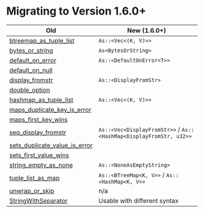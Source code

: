# Migrating to Version 1.6.0+

| Old                             | New (1.6.0+)                                                       |
| ------------------------------- | ------------------------------------------------------------------ |
| [btreemap_as_tuple_list]        | `As::<Vec<(K, V)>>`                                                |
| [bytes_or_string]               | `As<BytesOrString>`                                                |
| [default_on_error]              | `As::<DefaultOnError<T>>`                                          |
| [default_on_null]               |                                                                    |
| [display_fromstr]               | `As::<DisplayFromStr>`                                             |
| [double_option]                 |                                                                    |
| [hashmap_as_tuple_list]         | `As::<Vec<(K, V)>>`                                                |
| [maps_duplicate_key_is_error]   |                                                                    |
| [maps_first_key_wins]           |                                                                    |
| [seq_display_fromstr]           | `As::<Vec<DisplayFromStr>>` / `As::<HashMap<DisplayFromStr, u32>>` |
| [sets_duplicate_value_is_error] |                                                                    |
| [sets_first_value_wins]         |                                                                    |
| [string_empty_as_none]          | `As::<NoneAsEmptyString>`                                          |
| [tuple_list_as_map]             | `As::<BTreeMap<K, V>>` / `As::<HashMap<K, V>>`                     |
| [unwrap_or_skip]                | n/a                                                                |
| [StringWithSeparator]           | Usable with different syntax                                       |

[btreemap_as_tuple_list]: crate::rust::btreemap_as_tuple_list
[bytes_or_string]: crate::rust::bytes_or_string
[default_on_error]: crate::rust::default_on_error
[default_on_null]: crate::rust::default_on_null
[display_fromstr]: crate::rust::display_fromstr
[double_option]: crate::rust::double_option
[hashmap_as_tuple_list]: crate::rust::hashmap_as_tuple_list
[maps_duplicate_key_is_error]: crate::rust::maps_duplicate_key_is_error
[maps_first_key_wins]: crate::rust::maps_first_key_wins
[seq_display_fromstr]: crate::rust::seq_display_fromstr
[sets_duplicate_value_is_error]: crate::rust::sets_duplicate_value_is_error
[sets_first_value_wins]: crate::rust::sets_first_value_wins
[string_empty_as_none]: crate::rust::string_empty_as_none
[tuple_list_as_map]: crate::rust::tuple_list_as_map
[unwrap_or_skip]: crate::rust::unwrap_or_skip
[StringWithSeparator]: crate::rust::StringWithSeparator
